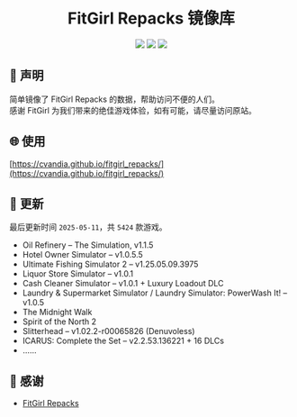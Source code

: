 ﻿<div align="center">

# FitGirl Repacks 镜像库

![](https://count.getloli.com/get/@fitgirl_repacks?theme=booru-lewd)
![](https://img.shields.io/badge/ci-passing-brightgreen.svg?logo=github) ![](https://img.shields.io/badge/license-MIT-brightgreen.svg)

</div>

## 📜 声明
简单镜像了 FitGirl Repacks 的数据，帮助访问不便的人们。  
感谢 FitGirl 为我们带来的绝佳游戏体验，如有可能，请尽量访问原站。

## 🌐 使用
[https://cvandia.github.io/fitgirl_repacks/](https://cvandia.github.io/fitgirl_repacks/)

## 🔄 更新
最后更新时间 `2025-05-11`，共 `5424` 款游戏。
- Oil Refinery – The Simulation, v1.1.5
- Hotel Owner Simulator – v1.0.5.5
- Ultimate Fishing Simulator 2 – v1.25.05.09.3975
- Liquor Store Simulator – v1.0.1
- Cash Cleaner Simulator – v1.0.1 + Luxury Loadout DLC
- Laundry & Supermarket Simulator / Laundry Simulator: PowerWash It! – v1.0.5
- The Midnight Walk
- Spirit of the North 2
- Slitterhead – v1.02.2-r00065826 (Denuvoless)
- ICARUS: Complete the Set – v2.2.53.136221 + 16 DLCs
- ……

## 🙏 感谢
- [FitGirl Repacks](https://fitgirl-repacks.site/)
